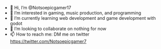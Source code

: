 - 👋 Hi, I’m @Notsoepicgamer17
- 👀 I’m interested in gaming, music production, and programming
- 🌱 I’m currently learning web development and game development with godot
- 💞️ I’m looking to collaborate on nothing for now
- 📫 How to reach me: DM me on twitter https://twitter.com/Notsoepicgamer7

<!---
Notsoepicgamer17/Notsoepicgamer17 is a ✨ special ✨ repository because its `README.md` (this file) appears on your GitHub profile.
You can click the Preview link to take a look at your changes.
--->
